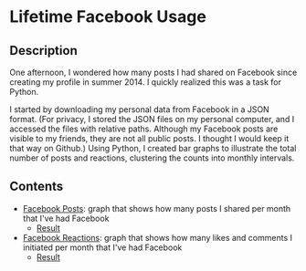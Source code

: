 # Lifetime Facebook Usage
## Description
One afternoon, I wondered how many posts I had shared on Facebook since creating my profile in summer 2014. I quickly realized this was a task for Python. 

I started by downloading my personal data from Facebook in a JSON format. (For privacy, I stored the JSON files on my personal computer, and I accessed the files with relative paths. Although my Facebook posts are visible to my friends, they are not all public posts. I thought I would keep it that way on Github.) Using Python, I created bar graphs to illustrate the total number of posts and reactions, clustering the counts into monthly intervals. 


## Contents
* [Facebook Posts](facebook_posts.py): graph that shows how many posts I shared per month that I've had Facebook
  * [Result](posts_freq_graph.png) 
* [Facebook Reactions](facebook_reactions.py): graph that shows how many likes and comments I initiated per month that I've had Facebook
  * [Result](reactions_freq_graph.png) 
